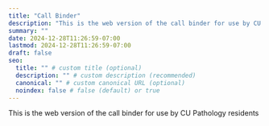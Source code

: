 ```yaml
---
title: "Call Binder"
description: "This is the web version of the call binder for use by CU Pathology residents"
summary: ""
date: 2024-12-28T11:26:59-07:00
lastmod: 2024-12-28T11:26:59-07:00
draft: false
seo:
  title: "" # custom title (optional)
  description: "" # custom description (recommended)
  canonical: "" # custom canonical URL (optional)
  noindex: false # false (default) or true
---
```

This is the web version of the call binder for use by CU Pathology residents
